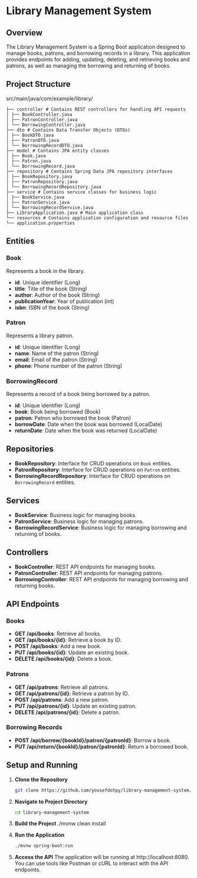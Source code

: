 # Library Management System

## Overview

The Library Management System is a Spring Boot application designed to manage books, patrons, and borrowing records in a library. This application provides endpoints for adding, updating, deleting, and retrieving books and patrons, as well as managing the borrowing and returning of books.

## Project Structure
src/main/java/com/example/library/
```
├── controller # Contains REST controllers for handling API requests
│ ├── BookController.java
│ ├── PatronController.java
│ └── BorrowingController.java
├── dto # Contains Data Transfer Objects (DTOs)
│ ├── BookDTO.java
│ ├── PatronDTO.java
│ └── BorrowingRecordDTO.java
├── model # Contains JPA entity classes
│ ├── Book.java
│ ├── Patron.java
│ └── BorrowingRecord.java
├── repository # Contains Spring Data JPA repository interfaces
│ ├── BookRepository.java
│ ├── PatronRepository.java
│ └── BorrowingRecordRepository.java
├── service # Contains service classes for business logic
│ ├── BookService.java
│ ├── PatronService.java
│ └── BorrowingRecordService.java
├── LibraryApplication.java # Main application class
└── resources # Contains application configuration and resource files
└── application.properties
```

## Entities

### Book

Represents a book in the library.

- **id**: Unique identifier (Long)
- **title**: Title of the book (String)
- **author**: Author of the book (String)
- **publicationYear**: Year of publication (int)
- **isbn**: ISBN of the book (String)

### Patron

Represents a library patron.

- **id**: Unique identifier (Long)
- **name**: Name of the patron (String)
- **email**: Email of the patron (String)
- **phone**: Phone number of the patron (String)

### BorrowingRecord

Represents a record of a book being borrowed by a patron.

- **id**: Unique identifier (Long)
- **book**: Book being borrowed (Book)
- **patron**: Patron who borrowed the book (Patron)
- **borrowDate**: Date when the book was borrowed (LocalDate)
- **returnDate**: Date when the book was returned (LocalDate)

## Repositories

- **BookRepository**: Interface for CRUD operations on `Book` entities.
- **PatronRepository**: Interface for CRUD operations on `Patron` entities.
- **BorrowingRecordRepository**: Interface for CRUD operations on `BorrowingRecord` entities.

## Services

- **BookService**: Business logic for managing books.
- **PatronService**: Business logic for managing patrons.
- **BorrowingRecordService**: Business logic for managing borrowing and returning of books.

## Controllers

- **BookController**: REST API endpoints for managing books.
- **PatronController**: REST API endpoints for managing patrons.
- **BorrowingController**: REST API endpoints for managing borrowing and returning books.

## API Endpoints

### Books

- **GET /api/books**: Retrieve all books.
- **GET /api/books/{id}**: Retrieve a book by ID.
- **POST /api/books**: Add a new book.
- **PUT /api/books/{id}**: Update an existing book.
- **DELETE /api/books/{id}**: Delete a book.

### Patrons

- **GET /api/patrons**: Retrieve all patrons.
- **GET /api/patrons/{id}**: Retrieve a patron by ID.
- **POST /api/patrons**: Add a new patron.
- **PUT /api/patrons/{id}**: Update an existing patron.
- **DELETE /api/patrons/{id}**: Delete a patron.

### Borrowing Records

- **POST /api/borrow/{bookId}/patron/{patronId}**: Borrow a book.
- **PUT /api/return/{bookId}/patron/{patronId}**: Return a borrowed book.

## Setup and Running

1. **Clone the Repository**

   ```bash
   git clone https://github.com/yousefdotpy/library-management-system.git
2. **Navigate to Project Directory**
   ```bash
   cd library-management-system
3. **Build the Project**
   ./mvnw clean install
4. **Run the Application**
   ```bash
   ./mvnw spring-boot:run
5. **Access the API**
   The application will be running at http://localhost:8080. You can use tools like Postman or cURL to interact with the API endpoints.
   


